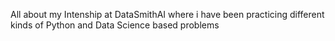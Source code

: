 All about my Intenship at DataSmithAI where i have been practicing different kinds of Python and Data Science based problems 
